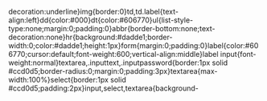 decoration:underline}img{border:0}td,td.label{text-align:left}dd{color:#000}dt{color:#606770}ul{list-style-type:none;margin:0;padding:0}abbr{border-bottom:none;text-decoration:none}hr{background:#dadde1;border-width:0;color:#dadde1;height:1px}form{margin:0;padding:0}label{color:#606770;cursor:default;font-weight:600;vertical-align:middle}label input{font-weight:normal}textarea,.inputtext,.inputpassword{border:1px solid #ccd0d5;border-radius:0;margin:0;padding:3px}textarea{max-width:100%}select{border:1px solid #ccd0d5;padding:2px}input,select,textarea{background-
